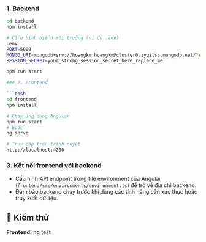 ### 1. Backend

```bash
cd backend
npm install

# Cấu hình biến môi trường (ví dụ .env)
.env
PORT=5000
MONGO_URI=mongodb+srv://hoangkm:hoangkm@cluster0.zyqitsc.mongodb.net/?retryWrites=true&w=majority&appName=Cluster0
SESSION_SECRET=your_strong_session_secret_here_replace_me

npm run start

### 2. Frontend

```bash
cd frontend
npm install

# Chạy ứng dụng Angular
npm run start
# hoặc
ng serve

# Truy cập trên trình duyệt
http://localhost:4200
```
### 3. Kết nối frontend với backend

- Cấu hình API endpoint trong file environment của Angular (`frontend/src/environments/environment.ts`) để trỏ về địa chỉ backend.
- Đảm bảo backend chạy trước khi dùng các tính năng cần xác thực hoặc truy xuất dữ liệu.

## 🧪 Kiểm thử

**Frontend:**
ng test
